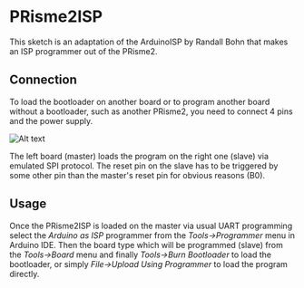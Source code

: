 # PRisme2ISP

This sketch is an adaptation of the ArduinoISP by Randall Bohn that makes an ISP programmer out of the PRisme2.

## Connection
To load the bootloader on another board or to program another board without a bootloader, such as another PRisme2, you need to connect 4 pins and the power supply.

![Alt text](http://i.imgur.com/Naru5.png)

The left board (master) loads the program on the right one (slave) via emulated SPI protocol. The reset pin on the slave has to be triggered by some other pin than the master's reset pin for obvious reasons (B0).

## Usage
Once the PRisme2ISP is loaded on the master via usual UART programming select the _Arduino as ISP_ programmer from the _Tools->Programmer_ menu in Arduino IDE. Then the board type which will be programmed (slave) from the _Tools->Board_ menu and finally _Tools->Burn Bootloader_ to load the bootloader, or simply _File->Upload Using Programmer_ to load the program directly.
